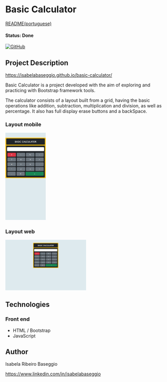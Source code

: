 # Basic Calculator

[README(portuguese)](https://github.com/IsabelaBaseggio/Hex-Color-Test/blob/main/README.pt.md)

#### Status: Done

[![GitHub](https://img.shields.io/github/license/IsabelaBaseggio/basic-calculator)](https://github.com/IsabelaBaseggio/basic_calculator/blob/main/LICENSE)


## Project Description

https://isabelabaseggio.github.io/basic-calculator/

Basic Calculator is a project developed with the aim of exploring and practicing with Bootstrap framework tools.

The calculator consists of a layout built from a grid, having the basic operations like addition, subtraction, multiplication and division, as well as percentage. It also has full display erase buttons and a backSpace.

### Layout mobile

  <img src="https://github.com/IsabelaBaseggio/basic-calculator/blob/main/assets/basic_calculator_mobile.png" alt="layout mobile basic calculator"      style="width:25%;"/>

### Layout web

  <img src="https://github.com/IsabelaBaseggio/basic-calculator/blob/main/assets/basic_calculator_web.png" alt="layout web basic calculator" style="width:50%;"/>

## Technologies

### Front end
- HTML / Bootstrap
- JavaScript


## Author

Isabela Ribeiro Baseggio

https://www.linkedin.com/in/isabelabaseggio
